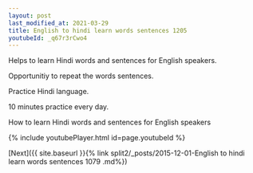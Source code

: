 ```yaml
---
layout: post
last_modified_at: 2021-03-29
title: English to hindi learn words sentences 1205 
youtubeId: _q67r3rCwo4
---
```

 
 
Helps to learn Hindi words and sentences for English speakers.

Opportunitiy to repeat the words sentences. 

Practice Hindi language. 
 
10 minutes practice every day. 
 
How to learn Hindi words and sentences for English speakers 
 
{% include youtubePlayer.html id=page.youtubeId %}
 
 
[Next]({{ site.baseurl }}{% link  split2/_posts/2015-12-01-English to hindi learn words sentences 1079 .md%})
 
